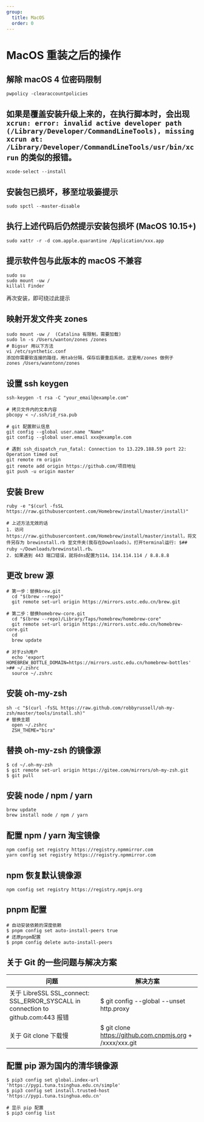 ```yaml
---
group:
  title: MacOS
  order: 0
---
```


# MacOS 重装之后的操作

## 解除 macOS 4 位密码限制

```shell
pwpolicy -clearaccountpolicies
```

## 如果是覆盖安装升级上来的，在执行脚本时，会出现 `xcrun: error: invalid active developer path (/Library/Developer/CommandLineTools), missing xcrun at: /Library/Developer/CommandLineTools/usr/bin/xcrun` 的类似的报错。

```shell
xcode-select --install
```

## 安装包已损坏，移至垃圾篓提示

```shell
sudo spctl --master-disable
```

## 执行上述代码后仍然提示安装包损坏 (MacOS 10.15+)

```shell
sudo xattr -r -d com.apple.quarantine /Application/xxx.app
```

## 提示软件包与此版本的 macOS 不兼容

```shell
sudo su
sudo mount -uw /
killall Finder
```

再次安装，即可绕过此提示

## 映射开发文件夹 zones

```shell
sudo mount -uw /  (Catalina 有限制，需要加载)
sudo ln -s /Users/wanton/zones /zones
# Bigsur 用以下方法
vi /etc/synthetic.conf
添加你需要软连接的路径，用tab分隔，保存后要重启系统，这里用/zones 做例子
zones /Users/wanntonn/zones
```

## 设置 ssh keygen

```shell
ssh-keygen -t rsa -C "your_email@example.com"

# 拷贝文件内的文本内容
pbcopy < ~/.ssh/id_rsa.pub

# git 配置默认信息
git config --global user.name "Name"
git config --global user.email xxx@example.com

# 遇到 ssh_dispatch_run_fatal: Connection to 13.229.188.59 port 22: Operation timed out
git remote rm origin
git remote add origin https://github.com/项目地址
git push -u origin master
```

## 安装 Brew

```shell
ruby -e "$(curl -fsSL https://raw.githubusercontent.com/Homebrew/install/master/install)"

# 上述方法无效的话
1. 访问https://raw.githubusercontent.com/Homebrew/install/master/install，将文件另存为 brewinstall.rb 至文件夹(我存在Downloads)。打开terminal运行: $## ruby ~/Downloads/brewinstall.rb。
2. 如果遇到 443 端口错误，就将dns配置为114。114.114.114 / 8.8.8.8
```

## 更改 brew 源

```shell
# 第一步：替换brew.git
  cd "$(brew --repo)"
  git remote set-url origin https://mirrors.ustc.edu.cn/brew.git

# 第二步：替换homebrew-core.git
  cd "$(brew --repo)/Library/Taps/homebrew/homebrew-core"
  git remote set-url origin https://mirrors.ustc.edu.cn/homebrew-core.git
  cd
  brew update

# 对于zsh用户
  echo 'export HOMEBREW_BOTTLE_DOMAIN=https://mirrors.ustc.edu.cn/homebrew-bottles' >## ~/.zshrc
  source ~/.zshrc
```

## 安装 oh-my-zsh

```shell
sh -c "$(curl -fsSL https://raw.github.com/robbyrussell/oh-my-zsh/master/tools/install.sh)"
# 替换主题
  open ~/.zshrc
  ZSH_THEME="bira"
```
 
## 替换 oh-my-zsh 的镜像源
```shell
$ cd ~/.oh-my-zsh
$ git remote set-url origin https://gitee.com/mirrors/oh-my-zsh.git
$ git pull
```

## 安装 node / npm / yarn

```shell
brew update
brew install node / npm / yarn
```

## 配置 npm / yarn 淘宝镜像

```shell
npm config set registry https://registry.npmmirror.com
yarn config set registry https://registry.npmmirror.com
```

## npm 恢复默认镜像源

```shell
npm config set registry https://registry.npmjs.org
```

## pnpm 配置

```shell
# 自动安装依赖的深度依赖
$ pnpm config set auto-install-peers true
# 还原pnpm配置
$ pnpm config delete auto-install-peers
```

## 关于 Git 的一些问题与解决方案

| 问题                                                                              | 解决方案                                                  |
| --------------------------------------------------------------------------------- | --------------------------------------------------------- |
| 关于 LibreSSL SSL_connect: SSL_ERROR_SYSCALL in connection to github.com:443 报错 | $ git config --global --unset http.proxy                  |
| 关于 Git clone 下载慢                                                             | $ git clone https://github.com.cnpmjs.org + /xxxx/xxx.git |

## 配置 pip 源为国内的清华镜像源
```shell
$ pip3 config set global.index-url 'https://pypi.tuna.tsinghua.edu.cn/simple'
$ pip3 config set install.trusted-host 'https://pypi.tuna.tsinghua.edu.cn'

# 显示 pip 配置
$ pip3 config list
```
